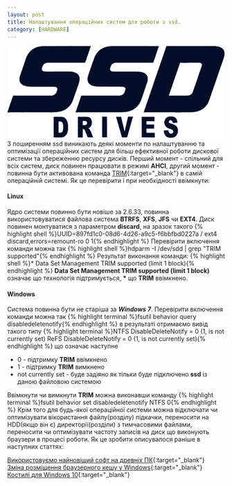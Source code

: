 ```yaml
---
layout: post
title: Налаштування операційних систем для роботи з ssd.
category: [HARDWARE]
---
```

![ssd logo](/assets/media/ssd.png?style=head)  
З поширенням ssd виникають деякі моменти по налаштуванню та оптимізації операційних систем для більш ефективної роботи дискової системи та збереженню ресурсу дисків.<!--more--> Перший момент - спільний для всіх систем, диск повинен працювати в режимі **AHCI**, другий момент - повинна бути активована команда [TRIM](https://uk.wikipedia.org/wiki/TRIM "збарегти TCM"){:target="_blank"} в самій операційній системі. Як це перевірити і при необхідності ввімкнути:

#### Linux
Ядро системи повинно бути новіше за 2.6.33, повинна використовуватися файлова система **BTRFS**, **XFS**, **JFS** чи **EXT4**. Диск повинен монтуватися з параметром **discard**, на зразок такого
  {% highlight shell %}UUID=897fd1c0-08d6-4d26-a9c5-f6bbfbd0227a /               ext4    discard,errors=remount-ro 0       1{% endhighlight %}
Перевірити включення команди можна так
    {% highlight shell %}hdparm -I /dev/sdd | grep "TRIM supported"{% endhighlight %}
Результат виконання команди:
    {% highlight shell %}* Data Set Management TRIM supported (limit 1 block){% endhighlight %}
**Data Set Management TRIM supported (limit 1 block)** означає що технологія підтримується, **\*** що **TRIM** ввімкнено.

#### Windows
Система повинна бути не старіша за ***Windows 7***. Перевірити включення команди можна так
    {% highlight terminal %}fsutil behavior query disabledeletenotify{% endhighlight %}
в результаті отримаємо вивід такого типу
    {% highlight terminal %}NTFS DisableDeleteNotify = 0 (1, is not currently set)
ReFS DisableDeleteNotify = 0 (1, is not currently set){% endhighlight %}
що означає наступне

- 0 - підтримку **TRIM** ввімкнено
- 1 - підтримку **TRIM** вимкнено
- not currently set - буде задіяно як тільки буде підключено **ssd** із даною файловою системою

Ввімкнути чи вимкнути **TRIM** можна виконавши команду
    {% highlight terminal %}fsutil behavior set disabledeletenotify NTFS 0{% endhighlight %}
Крім того для будь-якої операційної системи можна відключати чи оптимізувати вікористання файлу(розділу) підкачки, переносити на HDD(якщо він є) директорії(розділи) з тимчасовими файлами, переносити чи оптимізувати частоту записів на диск що виконують браузери в процесі роботи. Як це зробити описувалося раніше в наступних статтях:  

[Використовуємо найновіший софт на древніх ПК](https://nyurch.github.io/linux/2018/03/20/linux_old-pc.html "Використовуємо найновіший софт на древніх ПК"){:target="_blank"}  
[Зміна розміщення браузерного кешу у Windows](https://nyurch.github.io/software/2016/12/10/browsers-cache.html "Зміна розміщення браузерного кешу у Windows"){:target="_blank"}  
[Костилі для Windows 10](https://nyurch.github.io/windows/2018/03/28/windows-10-bugs.html "Костилі для Windows 10"){:target="_blank"}
